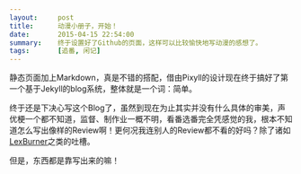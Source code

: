 ```yaml
---
layout:     post
title:      动漫小册子，开始！
date:       2015-04-15 22:54:00
summary:    终于设置好了Github的页面，这样可以比较愉快地写动漫的感想了。
tags:		[追番, 闲记]
---
```


静态页面加上Markdown，真是不错的搭配，借由Pixyll的设计现在终于搞好了第一个基于Jekyll的blog系统，整体就是一个词：简单。

终于还是下决心写这个Blog了，虽然到现在为止其实并没有什么具体的审美，声优梗一个都不知道，监督、制作业一概不明，看番选番完全凭感觉的我，根本不知道怎么写出像样的Review啊！更何况我连别人的Review都不看的好吗？除了诸如[LexBurner](http://space.bilibili.com/777536)之类的吐槽。

但是，东西都是靠写出来的嘛！
